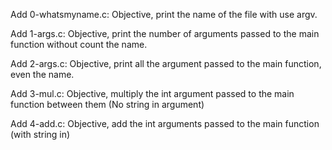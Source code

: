 Add 0-whatsmyname.c: Objective, print the name of the file with use argv. 

Add 1-args.c: Objective, print the number of arguments passed to the main function without count the name. 

Add 2-args.c: Objective, print all the argument passed to the main function, even the name. 

Add 3-mul.c: Objective, multiply the int argument passed to the main function between them (No string in argument) 

Add 4-add.c: Objective, add the int arguments passed to the main function (with string in)
